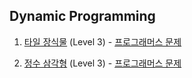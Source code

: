 ## Dynamic Programming

1. [타일 장식물](https://github.com/dataminegames/Algorithm_Study/blob/master/DynamicProgramming/programmers_01.py) (Level 3) - [프로그래머스 문제](https://programmers.co.kr/learn/courses/30/lessons/43104)

2. [정수 삼각형](https://github.com/dataminegames/Algorithm_Study/blob/master/DynamicProgramming/programmers_02.py) (Level 3) - [프로그래머스 문제](https://programmers.co.kr/learn/courses/30/lessons/43105)
